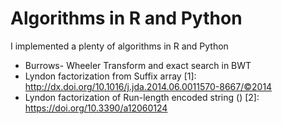 # Algorithms in R and Python
I implemented a plenty of algorithms in R and Python

- Burrows- Wheeler Transform and exact search in BWT
- Lyndon factorization from Suffix array [1]: http://dx.doi.org/10.1016/j.jda.2014.06.0011570-8667/©2014
- Lyndon factorization of Run-length encoded string () [2]: https://doi.org/10.3390/a12060124
